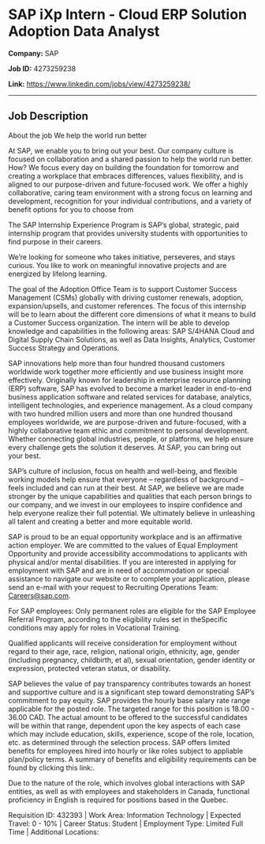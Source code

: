 # SAP iXp Intern - Cloud ERP Solution Adoption Data Analyst

**Company:** SAP

**Job ID:** 4273259238

**Link:** https://www.linkedin.com/jobs/view/4273259238/

---

## Job Description

About the job
We help the world run better

At SAP, we enable you to bring out your best. Our company culture is focused on collaboration and a shared passion to help the world run better. How? We focus every day on building the foundation for tomorrow and creating a workplace that embraces differences, values flexibility, and is aligned to our purpose-driven and future-focused work. We offer a highly collaborative, caring team environment with a strong focus on learning and development, recognition for your individual contributions, and a variety of benefit options for you to choose from



The SAP Internship Experience Program is SAP’s global, strategic, paid internship program that provides university students with opportunities to find purpose in their careers.

































We’re looking for someone who takes initiative, perseveres, and stays curious. You like to work on meaningful innovative projects and are energized by lifelong learning.











The goal of the Adoption Office Team is to support Customer Success Management (CSMs) globally with driving customer renewals, adoption, expansion/upsells, and customer references. The focus of this internship will be to learn about the different core dimensions of what it means to build a Customer Success organization. The intern will be able to develop knowledge and capabilities in the following areas: SAP S/4HANA Cloud and Digital Supply Chain Solutions, as well as Data Insights, Analytics, Customer Success Strategy and Operations.



SAP innovations help more than four hundred thousand customers worldwide work together more efficiently and use business insight more effectively. Originally known for leadership in enterprise resource planning (ERP) software, SAP has evolved to become a market leader in end-to-end business application software and related services for database, analytics, intelligent technologies, and experience management. As a cloud company with two hundred million users and more than one hundred thousand employees worldwide, we are purpose-driven and future-focused, with a highly collaborative team ethic and commitment to personal development. Whether connecting global industries, people, or platforms, we help ensure every challenge gets the solution it deserves. At SAP, you can bring out your best.



SAP’s culture of inclusion, focus on health and well-being, and flexible working models help ensure that everyone – regardless of background – feels included and can run at their best. At SAP, we believe we are made stronger by the unique capabilities and qualities that each person brings to our company, and we invest in our employees to inspire confidence and help everyone realize their full potential. We ultimately believe in unleashing all talent and creating a better and more equitable world.

SAP is proud to be an equal opportunity workplace and is an affirmative action employer. We are committed to the values of Equal Employment Opportunity and provide accessibility accommodations to applicants with physical and/or mental disabilities. If you are interested in applying for employment with SAP and are in need of accommodation or special assistance to navigate our website or to complete your application, please send an e-mail with your request to Recruiting Operations Team: Careers@sap.com.

For SAP employees: Only permanent roles are eligible for the SAP Employee Referral Program, according to the eligibility rules set in theSpecific conditions may apply for roles in Vocational Training.



Qualified applicants will receive consideration for employment without regard to their age, race, religion, national origin, ethnicity, age, gender (including pregnancy, childbirth, et al), sexual orientation, gender identity or expression, protected veteran status, or disability.

SAP believes the value of pay transparency contributes towards an honest and supportive culture and is a significant step toward demonstrating SAP’s commitment to pay equity. SAP provides the hourly base salary rate range applicable for the posted role. The targeted range for this position is 18.00 - 36.00 CAD. The actual amount to be offered to the successful candidates will be within that range, dependent upon the key aspects of each case which may include education, skills, experience, scope of the role, location, etc. as determined through the selection process. SAP offers limited benefits for employees hired into hourly or like roles subject to appliable plan/policy terms. A summary of benefits and eligibility requirements can be found by clicking this link:.

Due to the nature of the role, which involves global interactions with SAP entities, as well as with employees and stakeholders in Canada, functional proficiency in English is required for positions based in the Quebec.

Requisition ID: 432393 | Work Area: Information Technology | Expected Travel: 0 - 10% | Career Status: Student | Employment Type: Limited Full Time | Additional Locations:
